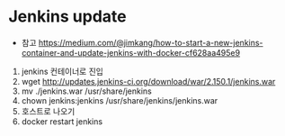 # Jenkins update
- 참고 https://medium.com/@jimkang/how-to-start-a-new-jenkins-container-and-update-jenkins-with-docker-cf628aa495e9

1. jenkins 컨테이너로 진입
2. wget http://updates.jenkins-ci.org/download/war/2.150.1/jenkins.war
3. mv ./jenkins.war /usr/share/jenkins
4. chown jenkins:jenkins /usr/share/jenkins/jenkins.war
5. 호스트로 나오기
6. docker restart jenkins